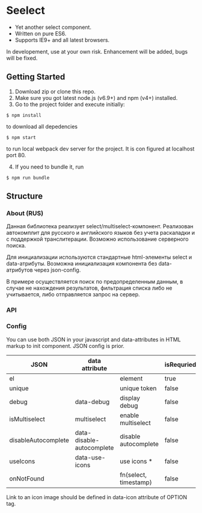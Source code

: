 # Seelect

- Yet another select component.
- Written on pure ES6.
- Supports IE9+ and all latest browsers.

In developement, use at your own risk. Enhancement will be added, bugs will be fixed.

## Getting Started

1. Download zip or clone this repo.
2. Make sure you got latest node.js (v6.9+) and npm (v4+) installed.
3. Go to the project folder and execute initially:

```
$ npm install
```
to download all depedencies 

```
$ npm start
```
to run local webpack dev server for the project. It is con figured at localhost port 80.

4. If you need to bundle it, run

```
$ npm run bundle
```

## Structure


### About (RUS)

Данная библиотека реализует select/multiselect-компонент. 
Реализован автокомплит для русского и английского языков без учета раскаладки и с поддержкой транслитерации. 
Возможно использование серверного поиска. 

Для инициализации используются стандартные html-элементы select и data-атрибуты.
Возможна инициализация компонента без data-атрибутов через json-config.

В примере осуществляется поиск по предопределенным данным, в случае не нахождения результатов, фильтрация списка либо не учитывается, либо отправляется запрос на сервер.

### API

### Config

You can use both JSON in your javascript and data-attributes in HTML markup to init component.
JSON config is prior.

JSON                | data attribute            |                           | isRequried  | Default value
------------------- | ------------------------- | ------------------------- | ----------- | --------------
el                  |                           | element                   | true        |
unique              |                           | unique token              | false       | Date.now()
debug               | data-debug                | display debug             | false       | false
isMultiselect       | multiselect               | enable multiselect        | false       | false
disableAutocomplete | data-disable-autocomplete | disable autocomplete      | false       | false
useIcons            | data-use-icons            | use icons *               | false       | false
onNotFound          |                           | fn(select, timestamp)     | false       |

Link to an icon image should be defined in data-icon attribute of OPTION tag.

